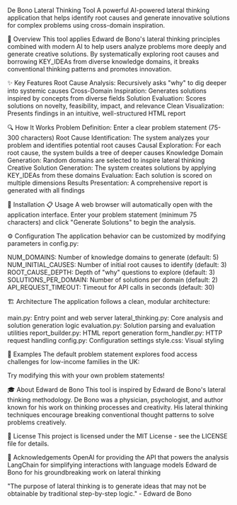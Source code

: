 De Bono Lateral Thinking Tool
A powerful AI-powered lateral thinking application that helps identify root causes and generate innovative solutions for complex problems using cross-domain inspiration.

🧠 Overview
This tool applies Edward de Bono's lateral thinking principles combined with modern AI to help users analyze problems more deeply and generate creative solutions. By systematically exploring root causes and borrowing KEY_IDEAs from diverse knowledge domains, it breaks conventional thinking patterns and promotes innovation.

✨ Key Features
Root Cause Analysis: Recursively asks "why" to dig deeper into systemic causes
Cross-Domain Inspiration: Generates solutions inspired by concepts from diverse fields
Solution Evaluation: Scores solutions on novelty, feasibility, impact, and relevance
Clean Visualization: Presents findings in an intuitive, well-structured HTML report

🔍 How It Works
Problem Definition: Enter a clear problem statement (75-300 characters)
Root Cause Identification: The system analyzes your problem and identifies potential root causes
Causal Exploration: For each root cause, the system builds a tree of deeper causes
Knowledge Domain Generation: Random domains are selected to inspire lateral thinking
Creative Solution Generation: The system creates solutions by applying KEY_IDEAs from these domains
Evaluation: Each solution is scored on multiple dimensions
Results Presentation: A comprehensive report is generated with all findings

🚀 Installation
📋 Usage
A web browser will automatically open with the application interface. Enter your problem statement (minimum 75 characters) and click "Generate Solutions" to begin the analysis.

⚙️ Configuration
The application behavior can be customized by modifying parameters in config.py:

NUM_DOMAINS: Number of knowledge domains to generate (default: 5)
NUM_INITIAL_CAUSES: Number of initial root causes to identify (default: 3)
ROOT_CAUSE_DEPTH: Depth of "why" questions to explore (default: 3)
SOLUTIONS_PER_DOMAIN: Number of solutions per domain (default: 2)
API_REQUEST_TIMEOUT: Timeout for API calls in seconds (default: 30)

🏗️ Architecture
The application follows a clean, modular architecture:

main.py: Entry point and web server
lateral_thinking.py: Core analysis and solution generation logic
evaluation.py: Solution parsing and evaluation utilities
report_builder.py: HTML report generation
form_handler.py: HTTP request handling
config.py: Configuration settings
style.css: Visual styling

🌟 Examples
The default problem statement explores food access challenges for low-income families in the UK:

Try modifying this with your own problem statements!

🎓 About Edward de Bono
This tool is inspired by Edward de Bono's lateral thinking methodology. De Bono was a physician, psychologist, and author known for his work on thinking processes and creativity. His lateral thinking techniques encourage breaking conventional thought patterns to solve problems creatively.

📄 License
This project is licensed under the MIT License - see the LICENSE file for details.

🙏 Acknowledgements
OpenAI for providing the API that powers the analysis
LangChain for simplifying interactions with language models
Edward de Bono for his groundbreaking work on lateral thinking

"The purpose of lateral thinking is to generate ideas that may not be obtainable by traditional step-by-step logic." - Edward de Bono
